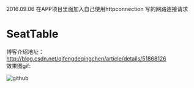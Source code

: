 

2016.09.06
在APP项目里面加入自己使用httpconnection 写的网路连接请求




# SeatTable
博客介绍地址：http://blog.csdn.net/qifengdeqingchen/article/details/51868126<br>
效果图gif:

![github](https://github.com/qifengdeqingchen/SeatTable/blob/master/demo.gif "github")


